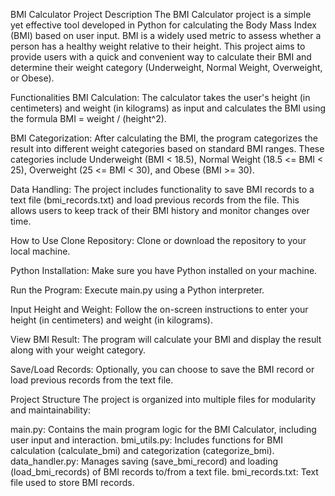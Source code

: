 
BMI Calculator Project Description
The BMI Calculator project is a simple yet effective tool developed in Python for calculating the Body Mass Index (BMI) based on user input. BMI is a widely used metric to assess whether a person has a healthy weight relative to their height. This project aims to provide users with a quick and convenient way to calculate their BMI and determine their weight category (Underweight, Normal Weight, Overweight, or Obese).

Functionalities
BMI Calculation: The calculator takes the user's height (in centimeters) and weight (in kilograms) as input and calculates the BMI using the formula BMI = weight / (height^2).

BMI Categorization: After calculating the BMI, the program categorizes the result into different weight categories based on standard BMI ranges. These categories include Underweight (BMI < 18.5), Normal Weight (18.5 <= BMI < 25), Overweight (25 <= BMI < 30), and Obese (BMI >= 30).

Data Handling: The project includes functionality to save BMI records to a text file (bmi_records.txt) and load previous records from the file. This allows users to keep track of their BMI history and monitor changes over time.

How to Use
Clone Repository: Clone or download the repository to your local machine.

Python Installation: Make sure you have Python installed on your machine.

Run the Program: Execute main.py using a Python interpreter.

Input Height and Weight: Follow the on-screen instructions to enter your height (in centimeters) and weight (in kilograms).

View BMI Result: The program will calculate your BMI and display the result along with your weight category.

Save/Load Records: Optionally, you can choose to save the BMI record or load previous records from the text file.

Project Structure
The project is organized into multiple files for modularity and maintainability:

main.py: Contains the main program logic for the BMI Calculator, including user input and interaction.
bmi_utils.py: Includes functions for BMI calculation (calculate_bmi) and categorization (categorize_bmi).
data_handler.py: Manages saving (save_bmi_record) and loading (load_bmi_records) of BMI records to/from a text file.
bmi_records.txt: Text file used to store BMI records.
